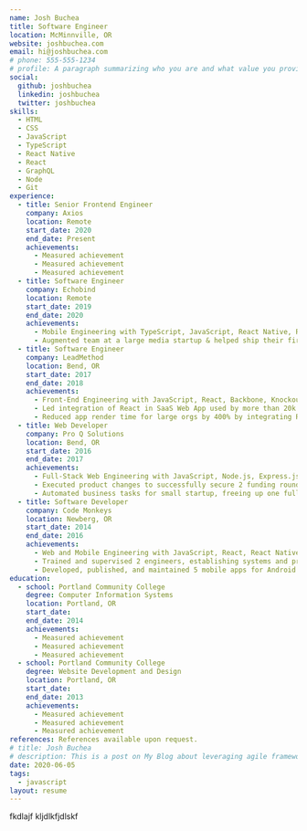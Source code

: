 ```yaml
---
name: Josh Buchea
title: Software Engineer
location: McMinnville, OR
website: joshbuchea.com
email: hi@joshbuchea.com
# phone: 555-555-1234
# profile: A paragraph summarizing who you are and what value you provide.
social:
  github: joshbuchea
  linkedin: joshbuchea
  twitter: joshbuchea
skills:
  - HTML
  - CSS
  - JavaScript
  - TypeScript
  - React Native
  - React
  - GraphQL
  - Node
  - Git
experience:
  - title: Senior Frontend Engineer
    company: Axios
    location: Remote
    start_date: 2020
    end_date: Present
    achievements:
      - Measured achievement
      - Measured achievement
      - Measured achievement
  - title: Software Engineer
    company: Echobind
    location: Remote
    start_date: 2019
    end_date: 2020
    achievements:
      - Mobile Engineering with TypeScript, JavaScript, React Native, React, GraphQL, Apollo
      - Augmented team at a large media startup & helped ship their first mobile application
  - title: Software Engineer
    company: LeadMethod
    location: Bend, OR
    start_date: 2017
    end_date: 2018
    achievements:
      - Front-End Engineering with JavaScript, React, Backbone, Knockout, Moment.js
      - Led integration of React in SaaS Web App used by more than 20k users worldwide
      - Reduced app render time for large orgs by 400% by integrating React Virtualized
  - title: Web Developer
    company: Pro Q Solutions
    location: Bend, OR
    start_date: 2016
    end_date: 2017
    achievements:
      - Full-Stack Web Engineering with JavaScript, Node.js, Express.js, Angular, Mongo, Docker
      - Executed product changes to successfully secure 2 funding rounds for SaaS startup
      - Automated business tasks for small startup, freeing up one full-time employee
  - title: Software Developer
    company: Code Monkeys
    location: Newberg, OR
    start_date: 2014
    end_date: 2016
    achievements:
      - Web and Mobile Engineering with JavaScript, React, React Native, Ionic, PHP, WordPress
      - Trained and supervised 2 engineers, establishing systems and processes to support
      - Developed, published, and maintained 5 mobile apps for Android and iOS
education:
  - school: Portland Community College
    degree: Computer Information Systems
    location: Portland, OR
    start_date:
    end_date: 2014
    achievements:
      - Measured achievement
      - Measured achievement
      - Measured achievement
  - school: Portland Community College
    degree: Website Development and Design
    location: Portland, OR
    start_date:
    end_date: 2013
    achievements:
      - Measured achievement
      - Measured achievement
      - Measured achievement
references: References available upon request.
# title: Josh Buchea
# description: This is a post on My Blog about leveraging agile frameworks.
date: 2020-06-05
tags:
  - javascript
layout: resume
---
```


fkdlajf kljdlkfjdlskf
